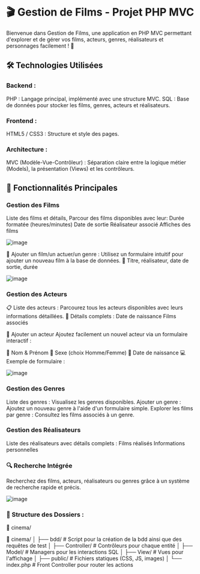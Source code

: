  # 🎬 Gestion de Films - Projet PHP MVC

Bienvenue dans Gestion de Films, une application en PHP MVC permettant d'explorer et de gérer vos films, acteurs, genres, réalisateurs et personnages facilement ! 🎥

## 🛠️ Technologies Utilisées

### Backend :
PHP : Langage principal, implémenté avec une structure MVC.
SQL : Base de données pour stocker les films, genres, acteurs et réalisateurs.

### Frontend :
HTML5 / CSS3 : Structure et style des pages.

### Architecture :
MVC (Modèle-Vue-Contrôleur) : Séparation claire entre la logique métier (Models), la présentation (Views) et les contrôleurs.


## 🚀 Fonctionnalités Principales
### Gestion des Films
  Liste des films et détails, Parcour des films disponibles avec leur:
  Durée formatée (heures/minutes)
  Date de sortie
  Réalisateur associé
  Affiches des films
     
![image](https://github.com/user-attachments/assets/9316692e-45c5-4d43-b618-70c9b330f80b)

📝 Ajouter un film/un actuer/un genre : Utilisez un formulaire intuitif pour ajouter un nouveau film à la base de données.
🎥 Titre, réalisateur, date de sortie, durée

![image](https://github.com/user-attachments/assets/265f6bd7-126f-4f69-9bee-618292602f26)


 ### Gestion des Acteurs
📋 Liste des acteurs : Parcourez tous les acteurs disponibles avec leurs informations détaillées.
🔎 Détails complets :
   Date de naissance
   Films associés
  
📝 Ajouter un acteur
Ajoutez facilement un nouvel acteur via un formulaire interactif :

🧾 Nom & Prénom
🚻 Sexe (choix Homme/Femme)
📅 Date de naissance
💻 Exemple de formulaire :

![image](https://github.com/user-attachments/assets/ed7d59e3-aa59-4da9-b123-bff39ca9602a)


### Gestion des Genres
   Liste des genres : Visualisez les genres disponibles.
   Ajouter un genre : Ajoutez un nouveau genre à l'aide d'un formulaire simple.
   Explorer les films par genre : Consultez les films associés à un genre.
   
### Gestion des Réalisateurs
   Liste des réalisateurs avec détails complets :
   Films réalisés
   Informations personnelles
  
### 🔍 Recherche Intégrée
   Recherchez des films, acteurs, réalisateurs ou genres grâce à un système de recherche rapide et précis.

![image](https://github.com/user-attachments/assets/6f6cec83-4ee7-4674-bcb9-4144ada60107)

### 📂 Structure des Dossiers :

📂 cinema/

📂 cinema/
│
├── bdd/                   # Script pour la création de la bdd ainsi que des requêtes de test
│
├── Controller/            # Contrôleurs pour chaque entité
│
├── Model/                 # Managers pour les interactions SQL
│
├── View/                  # Vues pour l'affichage
│
├── public/                # Fichiers statiques (CSS, JS, images)
│
└── index.php              # Front Controller pour router les actions




